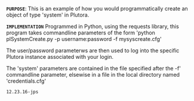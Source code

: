 **`PURPOSE`**:
This is an example of how you would programmatically create an
object of type 'system' in Plutora.

**`IMPLEMENTATION`**
Programmed in Python, using the requests library, this program
takes commandline parameters of the form 
    'python plSystemCreate.py -p username:password -f mysyscreate.cfg'

The user/password parameterws are then used to log into the specific Plutora 
instance associated with your login.

The 'system' parameters are contained in the file specified 
after the -f' commandline parameter, elsewise in a file in the local
directory named 'credentials.cfg'

	12.23.16-jps
